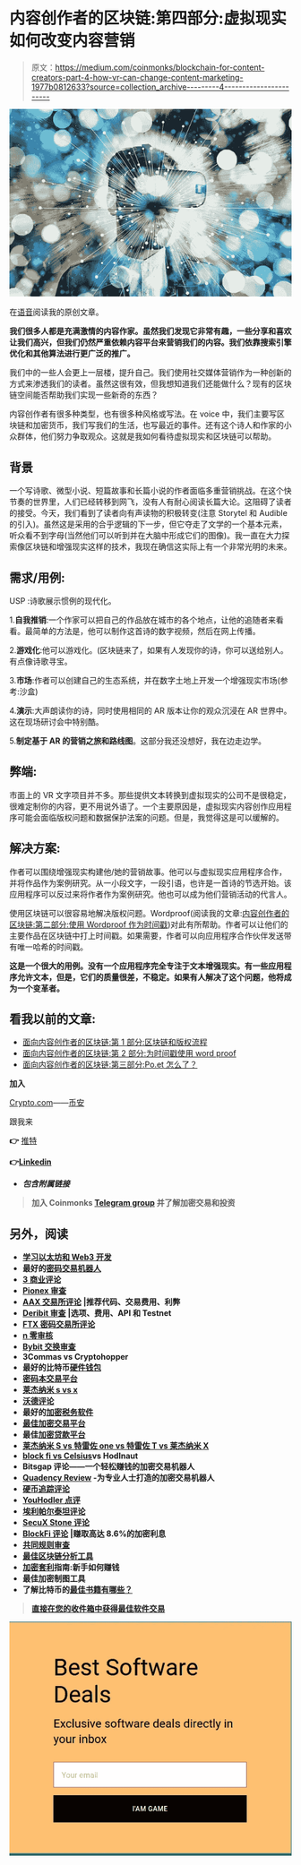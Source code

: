 # 内容创作者的区块链:第四部分:虚拟现实如何改变内容营销

> 原文：<https://medium.com/coinmonks/blockchain-for-content-creators-part-4-how-vr-can-change-content-marketing-1977b0812633?source=collection_archive---------4----------------------->

![](img/b6d0da44c4261ef2ab22d4844a9baf84.png)

在[语音](https://www.voice.com/post/@tulip/blockchain-for-content-creators-part-4-how-vr-can-change-content-marketing-1610126552-1817791594)阅读我的原创文章。

**我们很多人都是充满激情的内容作家。虽然我们发现它非常有趣，一些分享和喜欢让我们高兴，但我们仍然严重依赖内容平台来营销我们的内容。我们依靠搜索引擎优化和其他算法进行更广泛的推广。**

我们中的一些人会更上一层楼，提升自己。我们使用社交媒体营销作为一种创新的方式来渗透我们的读者。虽然这很有效，但我想知道我们还能做什么？现有的区块链空间能否帮助我们实现一些新奇的东西？

内容创作者有很多种类型，也有很多种风格或写法。在 voice 中，我们主要写区块链和加密货币，我们写我们的生活，也写最近的事件。还有这个诗人和作家的小众群体，他们努力争取观众。这就是我如何看待虚拟现实和区块链可以帮助。

## **背景**

一个写诗歌、微型小说、短篇故事和长篇小说的作者面临多重营销挑战。在这个快节奏的世界里，人们已经转移到网飞，没有人有耐心阅读长篇大论。这阻碍了读者的接受。今天，我们看到了读者向有声读物的积极转变(注意 Storytel 和 Audible 的引入)。虽然这是采用的合乎逻辑的下一步，但它夺走了文学的一个基本元素，听众看不到字母(当然他们可以听到并在大脑中形成它们的图像)。我一直在大力探索像区块链和增强现实这样的技术，我现在确信这实际上有一个非常光明的未来。

## **需求/用例:**

USP :诗歌展示惯例的现代化。

1.**自我推销**:一个作家可以把自己的作品放在城市的各个地点，让他的追随者来看看。最简单的方法是，他可以制作这首诗的数字视频，然后在网上传播。

2.**游戏化**:他可以游戏化。(区块链来了，如果有人发现你的诗，你可以送给别人。有点像诗歌寻宝。

3.**市场**:作者可以创建自己的生态系统，并在数字土地上开发一个增强现实市场(参考:沙盒)

4.**演示**:大声朗读你的诗，同时使用相同的 AR 版本让你的观众沉浸在 AR 世界中。这在现场研讨会中特别酷。

5.**制定基于 AR 的营销之旅和路线图**。这部分我还没想好，我在边走边学。

## **弊端:**

市面上的 VR 文字项目并不多。那些提供文本转换到虚拟现实的公司不是很稳定，很难定制你的内容，更不用说外语了。一个主要原因是，虚拟现实内容创作应用程序可能会面临版权问题和数据保护法案的问题。但是，我觉得这是可以缓解的。

## **解决方案:**

作者可以围绕增强现实构建他/她的营销故事。他可以与虚拟现实应用程序合作，并将作品作为案例研究。从一小段文字，一段引语，也许是一首诗的节选开始。该应用程序可以反过来将作者作为案例研究。他也可以成为他们营销活动的代言人。

使用区块链可以很容易地解决版权问题。Wordproof(阅读我的文章:[内容创作者的区块链:第二部分:使用 Wordproof 作为时间戳](/coinmonks/blockchain-for-content-creators-part-2-using-wordproof-for-timestamps-c25afeb4cf45))对此有所帮助。作者可以让他们的主要作品在区块链中打上时间戳。如果需要，作者可以向应用程序合作伙伴发送带有唯一哈希的时间戳。

**这是一个很大的用例。没有一个应用程序完全专注于文本增强现实。有一些应用程序允许文本，但是，它们的质量很差，不稳定。如果有人解决了这个问题，他将成为一个变革者。**

## **看我以前的文章:**

*   [面向内容创作者的区块链:第 1 部分:区块链和版权流程](/coinmonks/blockchain-for-content-creators-part-1-blockchain-and-the-copyright-process-2facb8bf0dc0)
*   [面向内容创作者的区块链:第 2 部分:为时间戳使用 word proof](/coinmonks/blockchain-for-content-creators-part-2-using-wordproof-for-timestamps-c25afeb4cf45)
*   [面向内容创作者的区块链:第三部分:Po.et 怎么了？](/coinmonks/blockchain-for-content-creators-part-3-what-happened-to-po-et-3daae610bffd)

**加入**

[Crypto.com](https://binance.com/en/register?ref=E8PCD3AF)——[币安](https://platinum.crypto.com/r/sut3pd9bzn)

跟我来

**👉** [推特](https://twitter.com/rumadas123)

**👉**[**Linkedin**](https://www.linkedin.com/in/ruma-das-a1439320/)

*   ***包含附属链接***

> **加入 Coinmonks [Telegram group](https://t.me/joinchat/EPmjKpNYwRMsBI4p) 并了解加密交易和投资**

## **另外，阅读**

*   **[学习以太坊和 Web3 开发](http://blog.coincodecap.com/go/learn)**
*   **最好的[密码交易机器人](/coinmonks/crypto-trading-bot-c2ffce8acb2a)**
*   **[3 商业评论](/coinmonks/3commas-review-an-excellent-crypto-trading-bot-2020-1313a58bec92)**
*   **[Pionex 审查](/coinmonks/pionex-review-exchange-with-crypto-trading-bot-1e459d0191ea)**
*   **[AAX 交易所评论](/coinmonks/aax-exchange-review-2021-67c5ea09330c) |推荐代码、交易费用、利弊**
*   **[Deribit 审查](/coinmonks/deribit-review-options-fees-apis-and-testnet-2ca16c4bbdb2) |选项、费用、API 和 Testnet**
*   **[FTX 密码交易所评论](/coinmonks/ftx-crypto-exchange-review-53664ac1198f)**
*   **[n 零审核](/coinmonks/ngrave-zero-review-c465cf8307fc)**
*   **[Bybit 交换审查](/coinmonks/bybit-exchange-review-dbd570019b71)**
*   **3Commas vs Cryptohopper**
*   **最好的比特币[硬件钱包](/coinmonks/the-best-cryptocurrency-hardware-wallets-of-2020-e28b1c124069?source=friends_link&sk=324dd9ff8556ab578d71e7ad7658ad7c)**
*   **[密码本交易平台](/coinmonks/top-10-crypto-copy-trading-platforms-for-beginners-d0c37c7d698c)**
*   **[莱杰纳米 s vs x](https://blog.coincodecap.com/ledger-nano-s-vs-x)**
*   **[沃德评论](https://blog.coincodecap.com/vauld-review)**
*   **最好的[加密税务软件](/coinmonks/best-crypto-tax-tool-for-my-money-72d4b430816b)**
*   **[最佳加密交易平台](/coinmonks/the-best-crypto-trading-platforms-in-2020-the-definitive-guide-updated-c72f8b874555)**
*   **最佳[加密贷款平台](/coinmonks/top-5-crypto-lending-platforms-in-2020-that-you-need-to-know-a1b675cec3fa)**
*   **[莱杰纳米 S vs 特雷佐 one vs 特雷佐 T vs 莱杰纳米 X](https://blog.coincodecap.com/ledger-nano-s-vs-trezor-one-ledger-nano-x-trezor-t)**
*   **[block fi vs Celsius](/coinmonks/blockfi-vs-celsius-vs-hodlnaut-8a1cc8c26630)vs Hodlnaut**
*   **Bitsgap 评论——一个轻松赚钱的加密交易机器人**
*   **[Quadency Review](/coinmonks/quadency-review-a-crypto-trading-automation-platform-3068eaa374e1) -为专业人士打造的加密交易机器人**
*   **[硬币追踪评论](/coinmonks/cointracking-review-a-reliable-cryptocurrency-tax-software-5114e3eb5737)**
*   **[YouHodler 点评](/coinmonks/youhodler-4-easy-ways-to-make-money-98969b9689f2)**
*   **[埃利帕尔泰坦评论](/coinmonks/ellipal-titan-review-85e9071dd029)**
*   **[SecuX Stone 评论](https://blog.coincodecap.com/secux-stone-hardware-wallet-review)**
*   **[BlockFi 评论](/coinmonks/blockfi-review-53096053c097) |赚取高达 8.6%的加密利息**
*   **[共同规则审查](https://blog.coincodecap.com/coinrule-review-a-perfect-trading-bot)**
*   **[最佳区块链分析工具](https://bitquery.io/blog/best-blockchain-analysis-tools-and-software)**
*   **[加密套利](/coinmonks/crypto-arbitrage-guide-how-to-make-money-as-a-beginner-62bfe5c868f6)指南:新手如何赚钱**
*   **最佳加密制图工具**
*   **了解比特币的[最佳书籍有哪些？](/coinmonks/what-are-the-best-books-to-learn-bitcoin-409aeb9aff4b)**

> **[直接在您的收件箱中获得最佳软件交易](/coinmonks/newsletters/coinmonks)**

**[![](img/160ce73bd06d46c2250251e7d5969f9d.png)](https://medium.com/coinmonks/newsletters/coinmonks)**